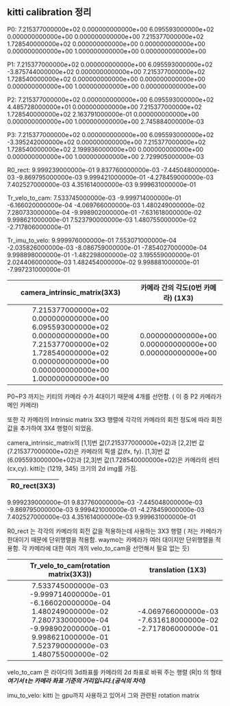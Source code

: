 	
## kitti calibration 정리 

P0: 7.215377000000e+02 0.000000000000e+00 6.095593000000e+02 0.000000000000e+00 0.000000000000e+00 7.215377000000e+02 1.728540000000e+02 0.000000000000e+00 0.000000000000e+00 0.000000000000e+00 1.000000000000e+00 0.000000000000e+00

P1: 7.215377000000e+02 0.000000000000e+00 6.095593000000e+02 -3.875744000000e+02 0.000000000000e+00 7.215377000000e+02 1.728540000000e+02 0.000000000000e+00 0.000000000000e+00 0.000000000000e+00 1.000000000000e+00 0.000000000000e+00

P2: 7.215377000000e+02 0.000000000000e+00 6.095593000000e+02 4.485728000000e+01 0.000000000000e+00 7.215377000000e+02 1.728540000000e+02 2.163791000000e-01 0.000000000000e+00 0.000000000000e+00 1.000000000000e+00 2.745884000000e-03

P3: 7.215377000000e+02 0.000000000000e+00 6.095593000000e+02 -3.395242000000e+02 0.000000000000e+00 7.215377000000e+02 1.728540000000e+02 2.199936000000e+00 0.000000000000e+00 0.000000000000e+00 1.000000000000e+00 2.729905000000e-03

R0_rect: 9.999239000000e-01 9.837760000000e-03 -7.445048000000e-03 -9.869795000000e-03 9.999421000000e-01 -4.278459000000e-03 7.402527000000e-03 4.351614000000e-03 9.999631000000e-01

Tr_velo_to_cam: 7.533745000000e-03 -9.999714000000e-01 -6.166020000000e-04 -4.069766000000e-03 1.480249000000e-02 7.280733000000e-04 -9.998902000000e-01 -7.631618000000e-02 9.998621000000e-01 7.523790000000e-03 1.480755000000e-02 -2.717806000000e-01

Tr_imu_to_velo: 9.999976000000e-01 7.553071000000e-04 -2.035826000000e-03 -8.086759000000e-01 -7.854027000000e-04 9.998898000000e-01 -1.482298000000e-02 3.195559000000e-01 2.024406000000e-03 1.482454000000e-02 9.998881000000e-01 -7.997231000000e-01

camera_intrinsic_matrix(3X3)| 카메라 간의 각도(0번 카메라) (1X3)
|:---:|:---:|
7.215377000000e+02 0.000000000000e+00 6.095593000000e+02 0.000000000000e+00 7.215377000000e+02 1.728540000000e+02 0.000000000000e+00 0.000000000000e+00 1.000000000000e+00| 0.000000000000e+00 0.000000000000e+00 0.000000000000e+00

 P0~P3 까지는 키티의 카메라 수가 4대이기 때문에 4개를 선언함. ( 이 중 P2 카메라가 메인 카메라)

 또한 각 카메라의 Intrinsic matrix 3X3 행렬에 각각의 카메라의 회전 정도에 따라 회전 값을 추가하여 3X4 행렬이 되었음.

 camera_intrinsic_matrix의 [1,1]번 값(7.215377000000e+02)과 [2,2]번 값(7.215377000000e+02)은 카메라의 픽셀 값(fx, fy). [1,3]번 값(6.095593000000e+02)과 [2,3]번 값(1.728540000000e+02)은 카메라의 센터(cx,cy). kitti는 (1219, 345) 크기의 2d img를 가짐.

|R0_rect(3X3)|
|:---:|
9.999239000000e-01 9.837760000000e-03 -7.445048000000e-03
 -9.869795000000e-03 9.999421000000e-01 -4.278459000000e-03
  7.402527000000e-03 4.351614000000e-03 9.999631000000e-01

R0_rect 는 각각의 카메라의 회전 값을 적용하는데 사용하는 3X3 행렬 ( 저는 카메라가 한대이기 때문에 단위행렬을 적용함. waymo는 카메라가 여러 대이지만 단위행렬을 적용함. 각 카메라에 대한 여러 개의 velo_to_cam을 선언해서 필요 없는 듯)


Tr_velo_to_cam(rotation matrix(3X3))|translation (1X3)
|:---:|:---:|
7.533745000000e-03 -9.999714000000e-01 -6.166020000000e-04 1.480249000000e-02 7.280733000000e-04 -9.998902000000e-01 9.998621000000e-01 7.523790000000e-03 1.480755000000e-02|-4.069766000000e-03 -7.631618000000e-02 -2.717806000000e-01


velo_to_cam 은 라이다의 3d좌표를 카메라의 2d 좌표로 바꿔 주는 행렬 (R|t) 의 형태 ***여기서 t는 카메라 좌표 기준의 거리입니다.(공식의 차이)***


imu_to_velo: kitti 는 gpu까지 사용하고 있어서 그와 관련된 rotation matrix
